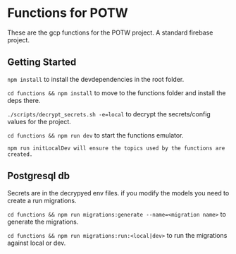 # Functions for POTW

These are the gcp functions for the POTW project. A standard firebase project.

## Getting Started

`npm install` to install the devdependencies in the root folder.

`cd functions && npm install` to move to the functions folder and install the deps there.

`./scripts/decrypt_secrets.sh -e=local` to decrypt the secrets/config values for the project.

`cd functions && npm run dev` to start the functions emulator.

`npm run initLocalDev will ensure the topics used by the functions are created.`

## Postgresql db

Secrets are in the decrypyed env files. if you modify the models you need to create a run migrations.

`cd functions && npm run migrations:generate --name=<migration name>` to generate the migrations.

`cd functions && npm run migrations:run:<local|dev>` to run the migrations against local or dev.
